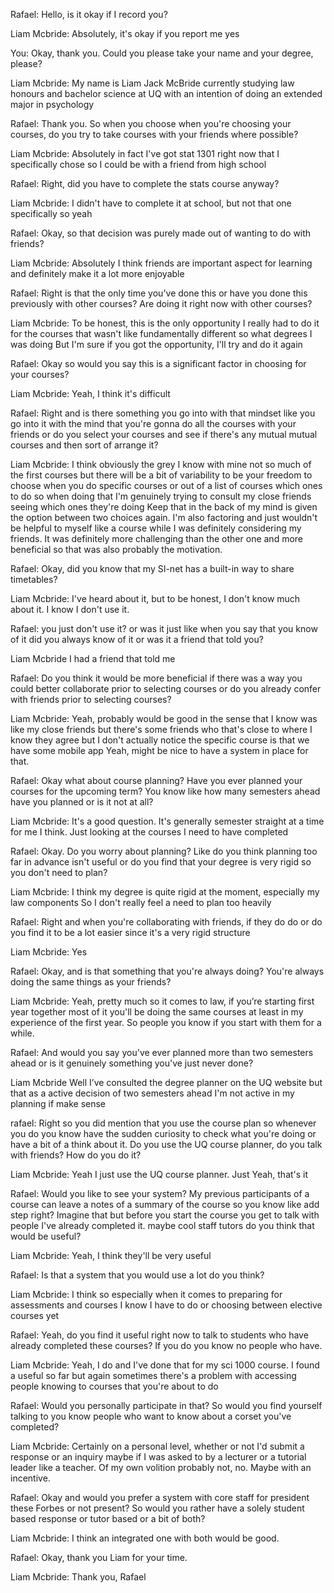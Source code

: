Rafael: Hello, is it okay if I record you? 

Liam Mcbride: Absolutely, it's okay if you report me yes 

You: Okay, thank you. Could you please take your name and your degree, please? 

Liam Mcbride: My name is Liam Jack McBride currently studying law honours and bachelor science at UQ with an intention of doing an extended major in psychology 

Rafael: Thank you. So when you choose when you're choosing your courses, do you try to take courses with your friends where possible? 

Liam Mcbride: Absolutely in fact I've got stat 1301 right now that I specifically chose so I could be with a friend from high school 

Rafael: Right, did you have to complete the stats course anyway? 

Liam Mcbride: I didn't have to complete it at school, but not that one specifically so yeah 

Rafael: Okay, so that decision was purely made out of wanting to do with friends?

Liam Mcbride: Absolutely I think friends are important aspect for learning and definitely make it a lot more enjoyable 

Rafael: Right is that the only time you've done this or have you done this previously with other courses? Are doing it right now with other courses? 

Liam Mcbride: To be honest, this is the only opportunity I really had to do it for the courses that wasn't like fundamentally different so what degrees I was doing But I'm sure if you got the opportunity, I'll try and do it again 

Rafael: Okay so would you say this is a significant factor in choosing for your courses? 

Liam Mcbride: Yeah, I think it's difficult 

Rafael: Right and is there something you go into with that mindset like you go into it with the mind that you're gonna do all the courses with your friends or do you select your courses and see if there's any mutual mutual courses and then sort of arrange it? 

Liam Mcbride: I think obviously the grey I know with mine not so much of the first courses but there will be a bit of variability to be your freedom to choose when you do specific courses or out of a list of courses which ones to do so when doing that I'm genuinely trying to consult my close friends seeing which ones they're doing Keep that in the back of my mind is given the option between two choices again. I'm also factoring and just wouldn't be helpful to myself like a course while I was definitely considering my friends. It was definitely more challenging than the other one and more beneficial so that was also probably the motivation. 

Rafael: Okay, did you know that my SI-net has a built-in way to share timetables? 

Liam Mcbride: I've heard about it, but to be honest, I don't know much about it. I know I don't use it. 

Rafael: you just don't use it? or was it just like when you say that you know of it did you always know of it or was it a friend that told you? 

Liam Mcbride I had a friend that told me 

Rafael: Do you think it would be more beneficial if there was a way you could better collaborate prior to selecting courses or do you already confer with friends prior to selecting courses? 

Liam Mcbride: Yeah, probably would be good in the sense that I know was like my close friends but there's some friends who that's close to where I know they agree but I don't actually notice the specific course is that we have some mobile app Yeah, might be nice to have a system in place for that.

Rafael: Okay what about course planning? Have you ever planned your courses for the upcoming term? You know like how many semesters ahead have you planned or is it not at all? 

Liam Mcbride: It's a good question. It's generally semester straight at a time for me I think. Just looking at the courses I need to have completed

Rafael: Okay. Do you worry about planning? Like do you think planning too far in advance isn't useful or do you find that your degree is very rigid so you don't need to plan? 

Liam Mcbride: I think my degree is quite rigid at the moment, especially my law components So I don't really feel a need to plan too heavily 

Rafael: Right and when you're collaborating with friends, if they do do or do you find it to be a lot easier since it's a very rigid structure 

Liam Mcbride: Yes 

Rafael: Okay, and is that something that you're always doing? You're always doing the same things as your friends? 

Liam Mcbride: Yeah, pretty much so it comes to law, if you’re starting first year together most of it you'll be doing the same courses at least in my experience of the first year. So people you know if you start with them for a while.

Rafael: And would you say you've ever planned more than two semesters ahead or is it genuinely something you've just never done? 

Liam Mcbride
Well I’ve consulted the degree planner on the UQ website but that as a active decision of two semesters ahead I'm not active in my planning if make sense 

rafael: Right so you did mention that you use the course plan so whenever you do you know have the sudden curiosity to check what you're doing or have a bit of a think about it. Do you use the UQ course planner, do you talk with friends? How do you do it? 

Liam Mcbride: Yeah I just use the UQ course planner. Just Yeah, that's it 

Rafael: Would you like to see your system? My previous participants of a course can leave a notes of a summary of the course so you know like add step right? Imagine that but before you start the course you get to talk with people I've already completed it. maybe cool staff tutors do you think that would be useful? 

Liam Mcbride: Yeah, I think they'll be very useful

Rafael: Is that a system that you would use a lot do you think? 

Liam Mcbride: I think so especially when it comes to preparing for assessments and courses I know I have to do or choosing between elective courses yet 

Rafael: Yeah, do you find it useful right now to talk to students who have already completed these courses? If you do you know no people who have. 

Liam Mcbride: Yeah, I do and I've done that for my sci 1000 course. I found a useful so far but again sometimes there's a problem with accessing people knowing to courses that you're about to do 

Rafael: Would you personally participate in that? So would you find yourself talking to you know people who want to know about a corset you've completed? 

Liam Mcbride: Certainly on a personal level, whether or not I'd submit a response or an inquiry maybe if I was asked to by a lecturer or a tutorial leader like a teacher. Of my own volition probably not, no. Maybe with an incentive. 

Rafael: Okay and would you prefer a system with core staff for president these Forbes or not present? So would you rather have a solely student based response or tutor based or a bit of both? 

Liam Mcbride: I think an integrated one with both would be good.

Rafael: Okay, thank you Liam for your time.

Liam Mcbride: Thank you, Rafael 

